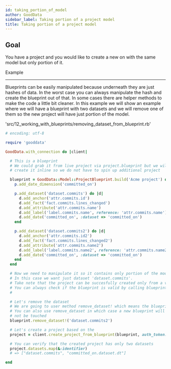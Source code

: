 ```yaml
---
id: taking_portion_of_model
author: GoodData
sidebar_label: Taking portion of a project model
title: Taking portion of a project model
---
```


Goal
-------

You have a project and you would like to create a new on with the same
model but only portion of it.

Example

--------

Blueprints can be easily manipulated because underneath they are just
hashes of data. In the worst case you can always manipulate the hash and
create the blueprint out of that. In some cases there are helper methods
to make the code a little bit cleaner. In this example we will show an
example where we will have a blueprint with two datasets and we will
remove one of them so the new project will have just portion of the
model.


'src/12\_working\_with\_blueprints/removing\_dataset\_from\_blueprint.rb'
```ruby
# encoding: utf-8

require 'gooddata'

GoodData.with_connection do |client|

  # This is a blueprint
  # We could grab it from live project via project.blueprint but we will just
  # create it inline so we do not have to spin up additional project

  blueprint = GoodData::Model::ProjectBlueprint.build('Acme project') do |p|
    p.add_date_dimension('committed_on')

    p.add_dataset('dataset.commits') do |d|
      d.add_anchor('attr.commits.id')
      d.add_fact('fact.commits.lines_changed')
  	  d.add_attribute('attr.commits.name')
      d.add_label('label.commits.name', reference: 'attr.commits.name')
      d.add_date('committed_on', :dataset => 'committed_on')
    end

    p.add_dataset('dataset.commits2') do |d|
      d.add_anchor('attr.commits.id2')
      d.add_fact('fact.commits.lines_changed2')
  	  d.add_attribute('attr.commits.name2')
      d.add_label('label.commits.name2', reference: 'attr.commits.name2')
      d.add_date('committed_on', :dataset => 'committed_on')
    end
  end

  # Now we need to manipulate it so it contains only portion of the model we want.
  # In this case we want just dataset 'dataset.commits'.
  # Take note that the project can be succesfully created only from a valid blueprint
  # You can always check if the blueprint is valid by calling blueprint.valid?
  #

  # Let's remove the dataset
  # We are going to user method remove_dataset! which means the blueprint will be changed in place
  # You can also use remove_dataset in which case a new blueprint will be created and the old one will
  # not be touched
  blueprint.remove_dataset!('dataset.commits2')

  # Let's create a project based on the
  project = client.create_project_from_blueprint(blueprint, auth_token: 'token')

  # You can verify that the created project has only two datasets
  project.datasets.map(&:identifier)
  # => ["dataset.commits", "committed_on.dataset.dt"]

end
```
